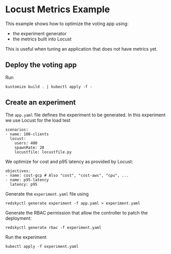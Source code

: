 # Locust Metrics Example

This example shows how to optimize the voting app using:
- the experiment generator
- the metrics built into Locust

This is useful when tuning an application that does not have metrics yet.

## Deploy the voting app

Run
```
kustomize build . | kubectl apply -f -
```
## Create an experiment

The `app.yaml` file defines the experiment to be generated. In this experiment we use Locust for the load test

```
scenarios:
- name: 100-clients
  locust:
    users: 400
    spawnRate: 20
    locustfile: locustfile.py
```

We optimize for cost and p95 latency as provided by Locust:
```
objectives:
- name: cost-gcp # Also "cost", "cost-aws", "cpu", ...
- name: p95-latency
  latency: p95
```

Generate the `experiment.yaml` file using
```
redskyctl generate experiment -f app.yaml > experiment.yaml
```
Generate the RBAC permission that allow the controller to patch the deployment:
```
redskyctl generate rbac -f experiment.yaml
```
Run the experiment
```
kubectl apply -f experiment.yaml
```
